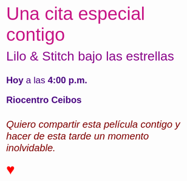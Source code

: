 <!DOCTYPE html>
<html lang="es">
<head>
  <meta charset="UTF-8">
  <title>♥</title>
  <link href="https://fonts.googleapis.com/css2?family=Pacifico&family=Quicksand:wght@400;700&display=swap" rel="stylesheet">
  <style>
    body {
      margin: 0;
      font-family: 'Quicksand', sans-serif;
      background: url('image_01f8d16d.jpeg') no-repeat center center fixed;
      background-size: cover;
      color: #fff;
    }

    .invitacion {
      background-color: rgba(255, 192, 203, 0.9);
      border: 5px solid #ff69b4;
      border-radius: 30px;
      padding: 40px;
      max-width: 700px;
      margin: 100px auto;
      text-align: center;
      box-shadow: 0 0 25px rgba(255, 105, 180, 0.8);
    }

    .titulo {
      font-family: 'Pacifico', cursive;
      font-size: 48px;
      color: #c71585;
    }

    .subtitulo {
      font-size: 34px;
      margin-top: 10px;
      color: #8b008b;
    }

    .detalles {
      font-size: 24px;
      color: #4b0082;
      margin-top: 30px;
    }

    .mensaje {
      margin-top: 35px;
      font-size: 26px;
      font-style: italic;
      color: #800000;
    }

    .corazon {
      font-size: 38px;
      color: red;
      margin-top: 20px;
    }
  </style>
</head>
<body>
  <div class="invitacion">
    <div class="titulo">Una cita especial contigo</div>
    <div class="subtitulo">Lilo & Stitch bajo las estrellas</div>
    <div class="detalles">
      <p><strong>Hoy</strong> a las <strong>4:00 p.m.</strong></p>
      <p><strong>Riocentro Ceibos</strong></p>
    </div>
    <div class="mensaje">Quiero compartir esta película contigo y hacer de esta tarde un momento inolvidable.</div>
    <div class="corazon">♥</div>
  </div>
</body>
</html>
